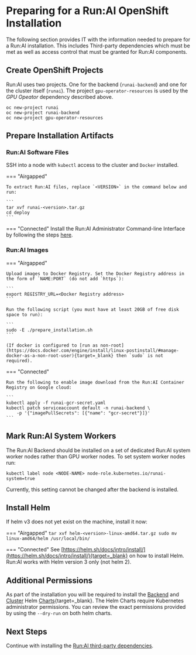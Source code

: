 # Preparing for a Run:AI OpenShift Installation

The following section provides IT with the information needed to prepare for a Run:AI installation. This includes Third-party dependencies which must be met as well as access control that must be granted for Run:AI components. 




## Create OpenShift Projects

Run:AI uses two projects. One for the backend (`runai-backend`) and one for the cluster itself (`runai`). 
The project `gpu-operator-resources` is used by the _GPU Opeator_ dependency described above. 

```
oc new-project runai
oc new-project runai-backend
oc new-project gpu-operator-resources
```



## Prepare Installation Artifacts

### Run:AI Software Files

SSH into a node with `kubectl` access to the cluster and `Docker` installed.

=== "Airgapped" 

    To extract Run:AI files, replace `<VERSION>` in the command below and run: 

    ```
    tar xvf runai-<version>.tar.gz
    cd deploy
    ```

=== "Connected"
    Install the Run:AI Administrator Command-line Interface by following the steps [here](../../cluster-setup/cli-admin-install.md).


### Run:AI Images

=== "Airgapped" 

    Upload images to Docker Registry. Set the Docker Registry address in the form of `NAME:PORT` (do not add `https`):

    ```
    export REGISTRY_URL=<Docker Registry address>
    ```
    
    Run the following script (you must have at least 20GB of free disk space to run): 

    ```  
    sudo -E ./prepare_installation.sh
    ```

    (If docker is configured to [run as non-root](https://docs.docker.com/engine/install/linux-postinstall/#manage-docker-as-a-non-root-user){target=_blank} then `sudo` is not required).

=== "Connected"

    Run the following to enable image download from the Run:AI Container Registry on Google cloud:

    ```
    kubectl apply -f runai-gcr-secret.yaml
    kubectl patch serviceaccount default -n runai-backend \
        -p '{"imagePullSecrets": [{"name": "gcr-secret"}]}'
    ```

## Mark Run:AI System Workers

The Run:AI Backend should be installed on a set of dedicated Run:AI system worker nodes rather than GPU worker nodes. To set system worker nodes run:

```
kubectl label node <NODE-NAME> node-role.kubernetes.io/runai-system=true
```

Currently, this setting cannot be changed after the backend is installed.

## Install Helm

If helm v3 does not yet exist on the machine, install it now:

=== "Airgapped"
    ```
    tar xvf helm-<version>-linux-amd64.tar.gz
    sudo mv linux-amd64/helm /usr/local/bin/
    ```  

=== "Connected"
    See [https://helm.sh/docs/intro/install/](https://helm.sh/docs/intro/install/){target=_blank} on how to install Helm. Run:AI works with Helm version 3 only (not helm 2).



## Additional Permissions

As part of the installation you will be required to install the [Backend](backend.md) and [Cluster](cluster.md) Helm [Charts](https://helm.sh/){target=_blank}. The Helm Charts require Kubernetes administrator permissions. You can review the exact permissions provided by using the `--dry-run` on both helm charts. 

## Next Steps

Continue with installing the [Run:AI third-party dependencies](ocp-dependencies.md).
